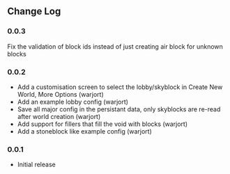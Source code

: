 ## Change Log

### 0.0.3
Fix the validation of block ids instead of just creating air block for unknown blocks

### 0.0.2
* Add a customisation screen to select the lobby/skyblock in Create New World, More Options (warjort)
* Add an example lobby config (warjort)
* Save all major config in the persistant data, only skyblocks are re-read after world creation (warjort)
* Add support for fillers that fill the void with blocks (warjort)
* Add a stoneblock like example config (warjort)

### 0.0.1
* Initial release
